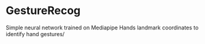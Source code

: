 # GestureRecog
Simple neural network trained on Mediapipe Hands landmark coordinates to identify hand gestures/
